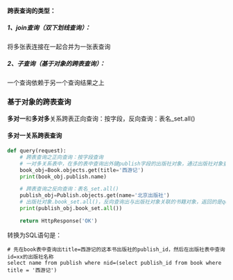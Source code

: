 #### 跨表查询的类型：

##### 1、join查询（双下划线查询）：

将多张表连接在一起合并为一张表查询



##### 2、子查询（基于对象的跨表查询）：

一个查询依赖于另一个查询结果之上



### 基于对象的跨表查询

**多对一**和**多对多**关系跨表正向查询：按字段，反向查询：表名_set.all()

#### 多对一关系跨表查询

```python
def query(request):
    # 跨表查询之正向查询：按字段查询
    # 一对多关系表中，在多的表中查询出外键publish字段的出版社对象，通过出版社对象查询出版社的其他信息
    book_obj=Book.objects.get(title='西游记')
    print(book_obj.publish.name)

    # 跨表查询之反向查询：表名_set.all()
    publish_obj=Publish.objects.get(name='北京出版社')
    # 出版社对象.book_set.all()，反向查询出与出版社对象关联的书籍对象，返回的是queryset类型
    print(publish_obj.book_set.all())

    return HttpResponse('OK')
```



转换为SQL语句是：

```mysql
# 先在book表中查询出title=西游记的这本书出版社的publish_id，然后在出版社表中查询id=xx的出版社名称
select name from publish where nid=(select publish_id from book where title = '西游记') 
```

